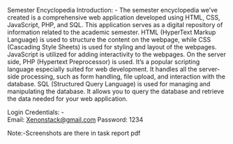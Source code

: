 Semester Encyclopedia
Introduction: -
The semester encyclopedia we’ve created is a comprehensive web application developed using HTML, CSS, JavaScript, PHP, and SQL. This application serves as a digital repository of information related to the academic semester.
HTML (HyperText Markup Language) is used to structure the content on the webpage, while CSS (Cascading Style Sheets) is used for styling and layout of the webpages. JavaScript is utilized for adding interactivity to the webpages.
On the server side, PHP (Hypertext Preprocessor) is used. It’s a popular scripting language especially suited for web development. It handles all the server-side processing, such as form handling, file upload, and interaction with the database.
SQL (Structured Query Language) is used for managing and manipulating the database. It allows you to query the database and retrieve the data needed for your web application.

Login Credentials: -   
Email:  Xenonstack@gmail.com
Password:  1234

Note:-Screenshots are there in task report pdf
